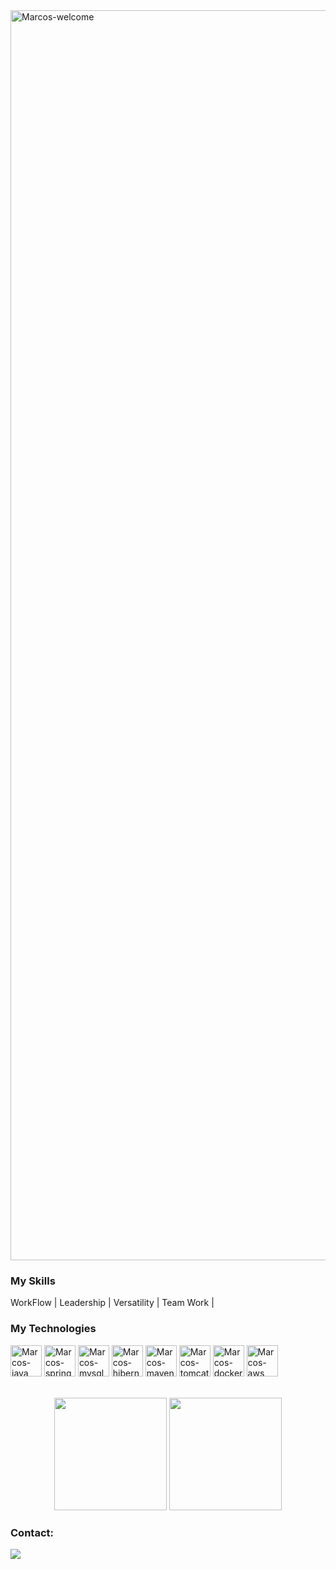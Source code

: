 <img title="Marcos-welcome" src="https://github.com/marcoscunhaa/animation.svg/blob/master/readme.svg" alt="Marcos-welcome" align="center" height="" width="2000">

<h3>My Skills</h3>
<div styleisplay: inline_block">
 <p> WorkFlow | Leadership | Versatility | Team Work | </p>
<h3>My Technologies</h3>
<div style="display: inline_block">
     <img align="center" alt="Marcos-java" height="50" width="50" src="https://cdn.jsdelivr.net/gh/devicons/devicon@latest/icons/java/java-original-wordmark.svg">
    <img align="center" alt="Marcos-springboot" height="50" width="50" src="https://cdn.jsdelivr.net/gh/devicons/devicon@latest/icons/spring/spring-original-wordmark.svg">
    <img align="center" alt="Marcos-mysql" height="50" width="50" src="https://cdn.jsdelivr.net/gh/devicons/devicon@latest/icons/mysql/mysql-original-wordmark.svg">
    <img align="center" alt="Marcos-hibernate" height="50" width="50" src="https://cdn.jsdelivr.net/gh/devicons/devicon@latest/icons/hibernate/hibernate-original-wordmark.svg">
    <img align="center" alt="Marcos-maven" height="50" width="50" src="https://cdn.jsdelivr.net/gh/devicons/devicon@latest/icons/maven/maven-original.svg">  
    <img align="center" alt="Marcos-tomcat" height="50" width="50" src="https://cdn.jsdelivr.net/gh/devicons/devicon@latest/icons/tomcat/tomcat-original-wordmark.svg">         
    <img align="center" alt="Marcos-docker" height="50" width="50" src="https://cdn.jsdelivr.net/gh/devicons/devicon@latest/icons/docker/docker-original-wordmark.svg">
    <img align="center" alt="Marcos-aws" height="50" width="50" src="https://cdn.jsdelivr.net/gh/devicons/devicon@latest/icons/amazonwebservices/amazonwebservices-original-wordmark.svg">

</div>
</br></br>

<div align="center">
  <img height="180em" src="https://github-readme-stats.vercel.app/api?username=marcoscunhaa&show_icons=true&theme=dracula&include_all_commits=true&count_private=true"/>
  <img height="180em" src="https://github-readme-stats.vercel.app/api/top-langs/?username=marcoscunhaa&layout=compact&langs_count=7&theme=dracula"/>
</div>

<div>
    <h3 style="text-align: left;">Contact:</h3>
    <a href="https://www.linkedin.com/in/marcoscunhaa/" target="_blank"><img src="https://img.shields.io/badge/-LinkedIn-%230077B5?style=for-the-badge&logo=linkedin&logoColor=white" target="_blank"></a>
</div>


